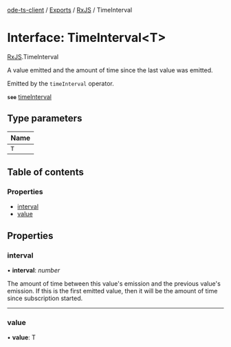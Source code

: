 [ode-ts-client](../README.md) / [Exports](../modules.md) / [RxJS](../modules/rxjs.md) / TimeInterval

# Interface: TimeInterval<T\>

[RxJS](../modules/rxjs.md).TimeInterval

A value emitted and the amount of time since the last value was emitted.

Emitted by the `timeInterval` operator.

**`see`** [timeInterval](../modules/rxjs.md#timeinterval)

## Type parameters

Name |
:------ |
`T` |

## Table of contents

### Properties

- [interval](rxjs.timeinterval.md#interval)
- [value](rxjs.timeinterval.md#value)

## Properties

### interval

• **interval**: *number*

The amount of time between this value's emission and the previous value's emission.
If this is the first emitted value, then it will be the amount of time since subscription
started.

___

### value

• **value**: T
